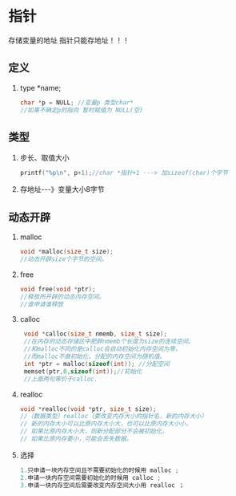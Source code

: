 # 指针

存储变量的地址  指针只能存地址！！！

## 定义

1. type *name;
  
   ```c
   char *p = NULL; //变量p 类型char* 
   //如果不确定p的指向 暂时赋值为 NULL(空)

   ```

## 类型

1. 步长、取值大小

    ```c
    printf("%p\n", p+1);//char *指针+1 ---> 加sizeof(char)个字节
    ```

2. 存地址---》变量大小8字节

## 动态开辟

1. malloc

   ```c
   void *malloc(size_t size);
   //动态开辟size个字节的空间。

   ```

2. free

    ```c
    void free(void *ptr);
    //释放所开辟的动态内存空间。
    //谁申请谁释放

    ```

3. calloc

   ```c
    void *calloc(size_t nmemb, size_t size);
    //在内存的动态存储区中肥胖nmemb个长度为size的连续空间。
    //和malloc不同的是calloc会自动初始化内存空间为零，
    //而malloc不做初始化，分配的内存空间为随机值。
    int *ptr = malloc(sizeof(int)); //分配空间
    memset(ptr,0,sizeof(int));//初始化
    //上面两句等价于calloc.
   ```

4. realloc

    ```c
    void *realloc(void *ptr, size_t size);
    //（数据类型）realloc（要改变内存大小的指针名，新的内存大小）
    // 新的内存大小可以比原内存大小大，也可以比原内存大小小，
    // 如果比原内存大小大，则新分配部分不会被初始化，
    // 如果比原内存要小，可能会丢失数据。
    ```

5. 选择

    ```c
    1.只申请一块内存空间且不需要初始化的时候用 malloc ;
    2.申请一块内存空间需要初始化的时候用 calloc ;
    3.申请一块内存空间后需要改变内存空间大小用 realloc ；
    ```
